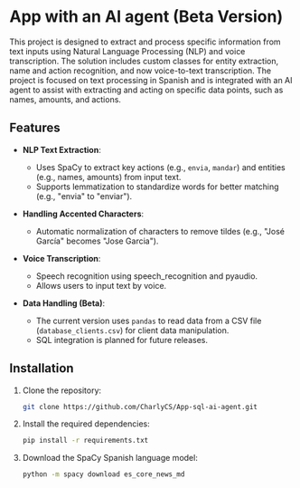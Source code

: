 # App with an AI agent (Beta Version)

This project is designed to extract and process specific information from text inputs using Natural Language Processing (NLP) and voice transcription. The solution includes custom classes for entity extraction, name and action recognition, and now voice-to-text transcription. The project is focused on text processing in Spanish and is integrated with an AI agent to assist with extracting and acting on specific data points, such as names, amounts, and actions.

## **Features**

- **NLP Text Extraction**: 
  - Uses SpaCy to extract key actions (e.g., `envia`, `mandar`) and entities (e.g., names, amounts) from input text.
  - Supports lemmatization to standardize words for better matching (e.g., "envia" to "enviar").
  
- **Handling Accented Characters**: 
  - Automatic normalization of characters to remove tildes (e.g., "José García" becomes "Jose Garcia").

- **Voice Transcription**:
  - Speech recognition using speech_recognition and pyaudio.
  - Allows users to input text by voice.

- **Data Handling (Beta)**: 
  - The current version uses `pandas` to read data from a CSV file (`database_clients.csv`) for client data manipulation.
  - SQL integration is planned for future releases.

## **Installation**

1. Clone the repository:
    ```bash
    git clone https://github.com/CharlyCS/App-sql-ai-agent.git
    ```
2. Install the required dependencies:
    ```bash
    pip install -r requirements.txt
    ```
3. Download the SpaCy Spanish language model:
    ```bash
    python -m spacy download es_core_news_md
    ```
